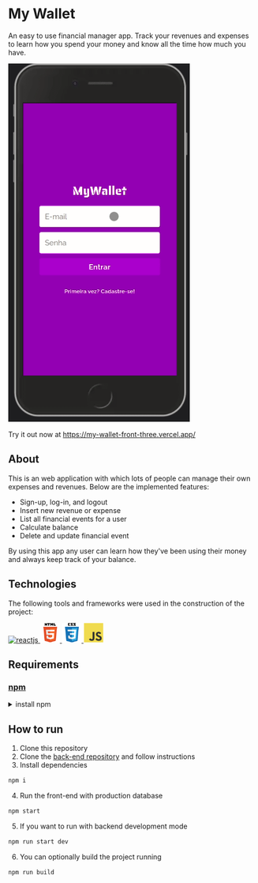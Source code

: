 # My Wallet

An easy to use financial manager app. Track your revenues and expenses to learn how you spend your money and know all the time how much you have.

<img src="./my-wallet-usage.gif" />

Try it out now at https://my-wallet-front-three.vercel.app/

## About

This is an web application with which lots of people can manage their own expenses and revenues. Below are the implemented features:

- Sign-up, log-in, and logout
- Insert new revenue or expense
- List all financial events for a user
- Calculate balance
- Delete and update financial event

By using this app any user can learn how they've been using their money and always keep track of your balance.

## Technologies

The following tools and frameworks were used in the construction of the project:

<a title="React" href="https://pt-br.reactjs.org/" target="_blank" rel="noreferrer"> 
    <img src="https://upload.wikimedia.org/wikipedia/commons/a/a7/React-icon.svg" alt="reactjs" width="40" height="40"/> 
</a>
<a title="HTML" href="https://www.w3.org/html/" target="_blank" rel="noreferrer"> 
    <img src="https://raw.githubusercontent.com/devicons/devicon/master/icons/html5/html5-original-wordmark.svg" alt="html5" width="40" height="40"/> 
</a>
<a title="CSS" href="https://www.w3schools.com/css/" target="_blank" rel="noreferrer"> 
    <img src="https://raw.githubusercontent.com/devicons/devicon/master/icons/css3/css3-original-wordmark.svg" alt="css3" width="40" height="40"/> 
</a>
<a title="JavaScript" href="https://developer.mozilla.org/en-US/docs/Web/JavaScript" target="_blank" rel="noreferrer"> 
    <img src="https://raw.githubusercontent.com/devicons/devicon/master/icons/javascript/javascript-original.svg" alt="javascript" width="40" height="40"/> 
</a>

## Requirements

### [npm](https://www.npmjs.com/)

<details>
    <summary>install npm</summary>

```bash
wget -qO- <https://raw.githubusercontent.com/nvm-sh/nvm/v0.38.0/install.sh> | bash

## Or this command
wget -qO- https://raw.githubusercontent.com/nvm-sh/nvm/v0.38.0/install.sh | bash

# Close and open terminal
nvm install --lts
nvm use --lts
# Verify node version
node --version # Must show v14.16.1
# Verify npm version
npm -v
```

</details>

## How to run

1. Clone this repository
2. Clone the [back-end repository](https://github.com/leonardo-otero390/MyWallet-Back) and follow instructions
3. Install dependencies

```bash
npm i
```

4. Run the front-end with production database

```bash
npm start
```

5. If you want to run with backend development mode

```bash
npm run start dev
```

6. You can optionally build the project running

```bash
npm run build
```
